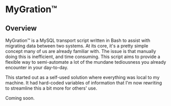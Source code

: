 # MyGration™

## Overview

MyGration™ is a MySQL transport script written in Bash to assist with migrating data between two systems. At its core, it's a pretty simple concept many of us are already familiar with. The issue is that manually doing this is inefficient, and time consuming. This script aims to provide a flexible way to semi-automate a lot of the mundane tediousness you already encounter in your day-to-day.

This started out as a self-used solution where everything was local to my machine. It had hard-coded variables of information that I'm now rewriting to streamline this a bit more for others' use.

Coming soon.

